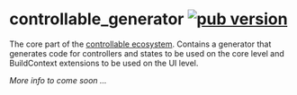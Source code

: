 # controllable_generator [![pub version][pub-version-img]][pub-version-url]

The core part of the [controllable ecosystem](https://github.com/nivisi/controllable). Contains a generator that generates code for controllers and states to be used on the core level and BuildContext extensions to be used on the UI level.

_More info to come soon ..._

<!-- References -->
[pub-version-img]: https://img.shields.io/badge/pub-v0.0.6-green
[pub-version-url]: https://pub.dev/packages/controllable_generator